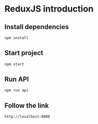 # ReduxJS introduction

## Install dependencies
```bash
npm install
```

## Start project
```bash
npm start
```

## Run API
```bash
npm run api
```

## Follow the link
```
http://localhost:8080
```